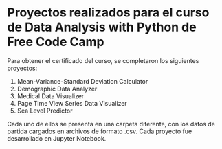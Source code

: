# Proyectos realizados para el curso de Data Analysis with Python de Free Code Camp

Para obtener el certificado del curso, se completaron los siguientes proyectos:

1. Mean-Variance-Standard Deviation Calculator
2. Demographic Data Analyzer
3. Medical Data Visualizer
4. Page Time View Series Data Visualizer
5. Sea Level Predictor

Cada uno de ellos se presenta en una carpeta diferente, con los datos de partida cargados en archivos de formato .csv.
Cada proyecto fue desarrollado en Jupyter Notebook.
